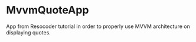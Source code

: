 # MvvmQuoteApp
App from Resocoder tutorial in order to properly use MVVM architecture on displaying quotes.
